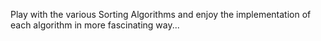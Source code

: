 Play with the various Sorting Algorithms and enjoy the implementation of each algorithm in more fascinating way...
